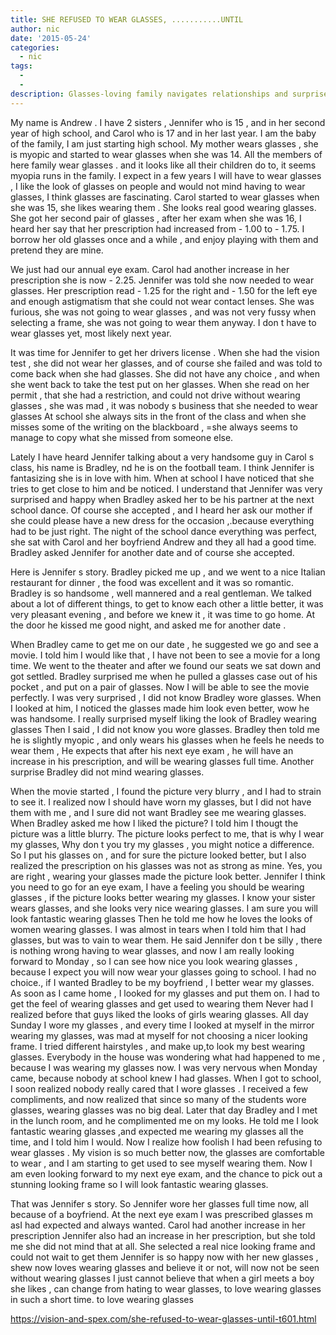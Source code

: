 ```yaml
---
title: SHE REFUSED TO WEAR GLASSES, ...........UNTIL
author: nic
date: '2015-05-24'
categories:
  - nic
tags:
  - 
  - 
description: Glasses-loving family navigates relationships and surprises as they all discover the beauty of seeing clearly.
---
```

My name is Andrew .
I have 2 sisters , Jennifer who is 15 , and in her second year of high school, and Carol who is 17 and in her last year.
I am the baby of the family, I am just starting high school.
My mother wears glasses , she is myopic and started to wear glasses when she was 14.
All the members of here family wear glasses . and it looks like all their children do to, it seems myopia 
runs in the family.
I expect in a few years  I will have to wear glasses , I like the look of glasses on people and would not mind having to wear glasses, I think glasses are fascinating.
Carol started to wear glasses when she was 15, she likes wearing them .
 She looks real good wearing glasses.
She got her second pair of glasses , after her exam when she was 16, I heard her say that her prescription had increased from - 1.00 to - 1.75.
I borrow her old glasses  once and a while , and enjoy playing with them and pretend they are mine.

We just had our annual eye exam.
Carol had another  increase in her prescription she is now - 2.25.
Jennifer was told she now needed to wear glasses.
Her prescription read - 1.25 for the right and - 1.50 for the left eye and enough  astigmatism that she could not wear contact lenses.
She was furious, she was not going to wear glasses , and was not very fussy when selecting a frame, she was not going to wear them anyway.
I don t have to wear glasses yet, most likely next year.

It was time for Jennifer to get her drivers license .
When she had the vision test , she did not wear her glasses, and of course she failed and was told to come back when she had glasses.
She did not have any choice , and when she went back to take the test put on her glasses.
When she read on her permit , that she had a restriction, and could not drive without wearing glasses , she was mad , it was nobody s business that she needed to wear glasses
At school she always sits in the front of the class and when she misses some of the writing on the 
blackboard , =she always seems to manage  to copy what she missed from someone else.

Lately I have heard Jennifer talking about a very handsome guy in Carol s class, his name is 
Bradley, nd he is on the football team.
I think Jennifer is fantasizing she is in love with him.
When at school I have noticed that she tries to get close to him and be noticed.
I understand that Jennifer was very surprised  and happy when Bradley asked her to be his partner at the next school dance.
Of course she accepted , and I heard her ask our mother if she could please have a new dress for the occasion ,.because everything had to be just right.
The night of the school dance everything was perfect, she sat with Carol and her boyfriend Andrew 
and they all had a good time.
Bradley asked Jennifer for another date and of course she accepted.

Here is Jennifer s story.
Bradley picked me up , and we went to a nice Italian restaurant for dinner , the food was excellent  and it was so romantic.
Bradley is so handsome , well mannered and a real gentleman.
We talked about a lot of different things, to get to know each other  a little better, it was very pleasant evening , and before we knew it , it was time to go home.
At the door he kissed me good night, and asked me for another date .

When Bradley came to get me on our date , he suggested we go and see a movie.
I told him I would like that , I have not been to see a movie for a long time.
We went to the theater  and after we found our seats  we sat down and got settled.
Bradley surprised me when he pulled a glasses case out of his pocket , and put on a pair of glasses.
Now I will be able to see the movie perfectly.
I was very surprised , I did not know Bradley wore glasses.
When I looked at him, I noticed the glasses made him look even better, wow he was handsome.
I really surprised myself liking the look of Bradley wearing glasses
Then I said , I did not know you wore glasses.
Bradley then told me he is slightly myopic , and only wears his glasses when he feels he needs
to wear them ,
He expects that  after his next eye exam , he will have an increase in his prescription, and will be wearing glasses full time.
Another surprise Bradley did not mind wearing glasses.

When the movie started , I found the picture very blurry , and I had to strain to see it.
I realized now I should have worn my glasses, but I did not have them with me , and I sure did not want Bradley see me wearing glasses.
When Bradley asked me how I liked the picture?
I told him I thougt the picture was a little blurry.
The picture looks perfect to me, that is why I wear my glasses,
Why don t you try my glasses , you might notice a difference.
So I put his glasses on , and for sure the picture looked better, but I also realized the prescription on his glasses was not as strong as mine.
Yes, you are right , wearing your glasses made the picture look better.
Jennifer I think you  need to go for an eye exam, I have a feeling you should be wearing glasses , if the picture looks better wearing my glasses.
I know your sister wears glasses, and she looks very nice wearing glasses.
I am sure you will look fantastic wearing glasses
Then he told me how he loves the looks of women wearing glasses.
I was almost in tears when I told him that I had glasses, but was to vain to wear them.
He said Jennifer don t be silly , there is nothing wrong having to wear glasses, and now I am really looking forward to Monday , so I can see how nice you look wearing glasses , because I expect 
you will now wear your glasses going to school.
I had no choice., if I wanted Bradley to be my boyfriend  , I better wear my glasses.
As soon as I came home , I looked for my glasses and put them on.
I had to get the feel of wearing glasses and get used to wearing them
Never had I realized before that guys liked the looks of girls wearing glasses.
All day Sunday I wore my glasses , and every time I looked  at myself in the mirror wearing my glasses, was mad at myself for not choosing a nicer looking frame.
I tried different hairstyles , and make up,to look my best wearing glasses.
Everybody in the house was wondering  what had happened to me , because I was wearing my glasses now.
I was very nervous when Monday came, because nobody at school knew I had glasses.
When I got to school, I soon realized nobody really cared that I wore glasses .
I received a few compliments, and now realized that since so many of the students wore glasses, wearing glasses was no big deal.
Later that day Bradley and I met in the lunch room, and he complimented me on my  looks.
He told me I look fantastic wearing glasses ,and expected me wearing my glasses all the time, and I told him I would.
Now I realize how foolish I had been refusing to wear glasses .
My vision is so much better now, the glasses are comfortable to wear , and I am starting to get used to see myself wearing them.
Now I am even looking forward to my next eye exam, and the chance to pick out a stunning looking frame so I will look fantastic wearing glasses.

That was Jennifer s story.
So Jennifer wore her glasses full time now, all because of a boyfriend.
At the next eye exam I was prescribed glasses m asI had expected and always wanted.
Carol had another increase in her prescription
Jennifer also had an increase in her prescription, but she told me she did not mind that at all.
She selected a real nice looking frame and could not wait to get them
Jennifer is so happy now with her new glasses , shew now loves wearing glasses and believe it or not, will now not be seen without wearing glasses
I just cannot believe that when a girl meets a boy she likes , can change from hating to wear glasses, to love wearing glasses in such a short time.
to love wearing glasses

https://vision-and-spex.com/she-refused-to-wear-glasses-until-t601.html